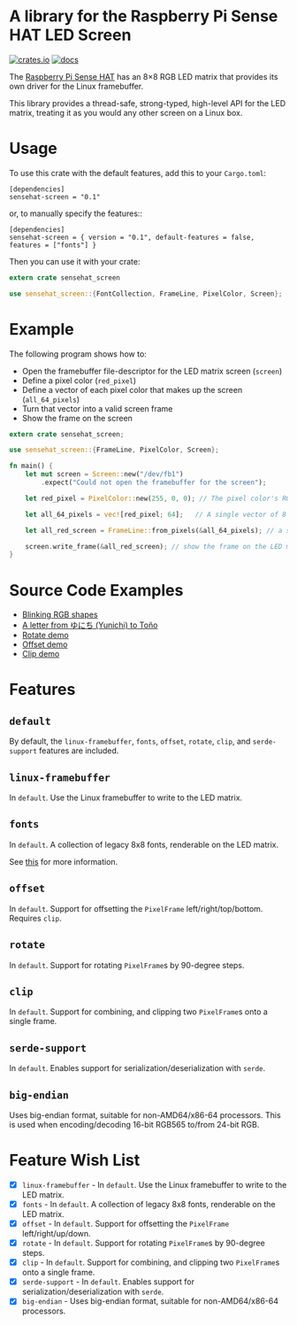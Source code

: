 A library for the Raspberry Pi Sense HAT LED Screen
====================================================

[![crates.io](https://img.shields.io/crates/v/sensehat-screen.svg)](https://crates.io/crates/sensehat-screen)
[![docs](https://docs.rs/sensehat-screen/badge.svg)](https://docs.rs/sensehat-screen)


The [Raspberry Pi Sense HAT](https://www.raspberrypi.org/products/sense-hat/) has an 8×8 RGB LED matrix that provides its own driver for the Linux framebuffer.

This library provides a thread-safe, strong-typed, high-level API for the LED matrix, treating it as you would any other screen on a Linux box.

# Usage

To use this crate with the default features, add this to your `Cargo.toml`:
```cargo
[dependencies]
sensehat-screen = "0.1"
```

or, to manually specify the features::

```cargo
[dependencies]
sensehat-screen = { version = "0.1", default-features = false, features = ["fonts"] }
```

Then you can use it with your crate:

```rust
extern crate sensehat_screen

use sensehat_screen::{FontCollection, FrameLine, PixelColor, Screen};
```

# Example

The following program shows how to:

* Open the framebuffer file-descriptor for the LED matrix screen (`screen`)
* Define a pixel color (`red_pixel`)
* Define a vector of each pixel color that makes up the screen (`all_64_pixels`)
* Turn that vector into a valid screen frame
* Show the frame on the screen

```rust
extern crate sensehat_screen;

use sensehat_screen::{FrameLine, PixelColor, Screen};

fn main() {
    let mut screen = Screen::new("/dev/fb1")
        .expect("Could not open the framebuffer for the screen");

    let red_pixel = PixelColor::new(255, 0, 0); // The pixel color's RGB components are each in the range of 0 <= c < 256.

    let all_64_pixels = vec![red_pixel; 64];   // A single vector of 8 x 8 = 64 pixel colors (rows are grouped by chunks of 8)

    let all_red_screen = FrameLine::from_pixels(&all_64_pixels); // a screen frame

    screen.write_frame(&all_red_screen); // show the frame on the LED matrix
}
```

# Source Code Examples

* [Blinking RGB shapes](./examples/blink.rs)
* [A letter from ゆにち (Yunichi) to Toño](./examples/letter.rs)
* [Rotate demo](./examples/rotate.rs)
* [Offset demo](./examples/offset.rs)
* [Clip demo](./examples/clip.rs)


# Features

`default`
---------
By default, the `linux-framebuffer`, `fonts`, `offset`, `rotate`, `clip`, and `serde-support` features are included.

`linux-framebuffer`
-------------------
In `default`. Use the Linux framebuffer to write to the LED matrix.

`fonts`
-------
In `default`. A collection of legacy 8x8 fonts, renderable on the LED matrix.

See [this](https://en.wikipedia.org/wiki/Endianness#Current_architectures) for more information.

`offset`
--------
In `default`. Support for offsetting the `PixelFrame` left/right/top/bottom. Requires `clip`.

`rotate`
--------
In `default`. Support for rotating `PixelFrame`s by 90-degree steps.

`clip`
------
In `default`. Support for combining, and clipping two `PixelFrame`s onto a single frame.

`serde-support`
---------------
In `default`. Enables support for serialization/deserialization with `serde`.

`big-endian`
------------
Uses big-endian format, suitable for non-AMD64/x86-64 processors. This is used when encoding/decoding 16-bit RGB565 to/from 24-bit RGB.

Feature Wish List
=================
* [X] `linux-framebuffer` - In `default`. Use the Linux framebuffer to write to the LED matrix.
* [X] `fonts` - In `default`. A collection of legacy 8x8 fonts, renderable on the LED matrix.
* [X] `offset` - In `default`. Support for offsetting the `PixelFrame` left/right/up/down.
* [X] `rotate` - In `default`. Support for rotating `PixelFrame`s by 90-degree steps.
* [X] `clip` - In `default`. Support for combining, and clipping two `PixelFrame`s onto a single frame.
* [X] `serde-support` - In `default`. Enables support for serialization/deserialization with `serde`.
* [X] `big-endian` - Uses big-endian format, suitable for non-AMD64/x86-64 processors.
